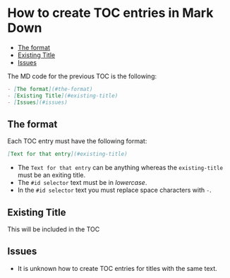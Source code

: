 # How to create TOC entries in Mark Down

- [The format](#the-format)
- [Existing Title](#existing-title)
- [Issues](#issues)

The MD code for the previous TOC is the following:

``` md
- [The format](#the-format)
- [Existing Title](#existing-title)
- [Issues](#issues)
```

## The format

Each TOC entry must have the following format:

``` md
[Text for that entry](#existing-title)
```

- The `Text for that entry` can be anything whereas the `existing-title` must
  be an exiting title.
- The `#id selector` text must be in *lowercase*.
- In the `#id selector` text you must replace space characters with `-`.

## Existing Title

This will be included in the TOC

## Issues

- It is unknown how to create TOC entries for titles with the same text.
